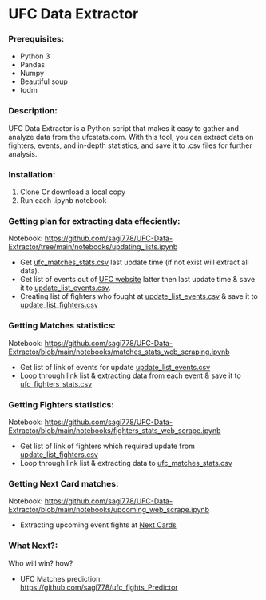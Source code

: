 # UFC Data Extractor
### Prerequisites:
 - Python 3
 - Pandas
 - Numpy
 - Beautiful soup
 - tqdm

### Description:
UFC Data Extractor is a Python script that makes it easy to gather and analyze data from the ufcstats.com. With this tool, you can extract data on fighters, events, and in-depth statistics, and save it to .csv files for further analysis.

### Installation:
1. Clone Or download a local copy
2. Run each .ipynb notebook

### Getting plan for extracting data effeciently:
Notebook: https://github.com/sagi778/UFC-Data-Extractor/tree/main/notebooks/updating_lists.ipynb
- Get [ufc_matches_stats.csv](https://github.com/sagi778/UFC-Data-Extractor/blob/main/data/ufc_matches_stats.csv) last update time (if not exist will extract all data). 
- Get list of events out of [UFC website](http://www.ufcstats.com/statistics/events/completed) latter then last update time & save it to [update_list_events.csv](https://github.com/sagi778/UFC-Data-Extractor/blob/main/data/update_list_events.csv).
- Creating list of fighters who fought at [update_list_events.csv](https://github.com/sagi778/UFC-Data-Extractor/blob/main/data/update_list_events.csv) & save it to [update_list_fighters.csv](https://github.com/sagi778/UFC-Data-Extractor/blob/main/data/update_list_fighters.csv)

### Getting Matches statistics:
Notebook: https://github.com/sagi778/UFC-Data-Extractor/blob/main/notebooks/matches_stats_web_scraping.ipynb
- Get list of link of events for update [update_list_events.csv](https://github.com/sagi778/UFC-Data-Extractor/blob/main/data/update_list_events.csv)
- Loop through link list & extracting data from each event & save it to [ufc_fighters_stats.csv](https://github.com/sagi778/UFC-Data-Extractor/blob/main/data/ufc_fighters_stats.csv)

### Getting Fighters statistics:
Notebook: https://github.com/sagi778/UFC-Data-Extractor/blob/main/notebooks/fighters_stats_web_scrape.ipynb
- Get list of link of fighters which required update from [update_list_fighters.csv](https://github.com/sagi778/UFC-Data-Extractor/blob/main/data/update_list_fighters.csv)
- Loop through link list & extracting data to [ufc_matches_stats.csv](https://github.com/sagi778/UFC-Data-Extractor/blob/main/data/ufc_matches_stats.csv)

### Getting Next Card matches:
Notebook: https://github.com/sagi778/UFC-Data-Extractor/blob/main/notebooks/upcoming_web_scrape.ipynb
- Extracting upcoming event fights at [Next Cards](https://github.com/sagi778/UFC-Data-Extractor/blob/main/cards/)

### What Next?: 
Who will win? how?
- UFC Matches prediction: https://github.com/sagi778/ufc_fights_Predictor
